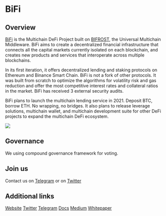 # BiFi

## Overview

[BiFi](https://bifi.finance/?dark=1&medium=bifiguide_en&source=intro&campaign=defbifi) is the Multichain DeFi Project built on [BIFROST](https://thebifrost.io/?medium=bifiguide_en&source=intro&campaign=defbifi), the Universal Multichain Middleware. BiFi aims to create a decentralized financial infrastructure that connects all the capital markets currently isolated on each blockchain, and creates new products and services that interoperate across multiple blockchains.

In its first iteration, it offers decentralized lending and staking protocols on Ethereum and Binance Smart Chain. BiFi is not a fork of other protocols. It was built from scratch to optimize the algorithms for volatility risk and gas reduction and offer the most competitive interest rates and collateral ratios in the market. BiFi has received 3 external security audits.

BiFi plans to launch the multichain lending service in 2021. Deposit BTC, borrow ETH. No wrapping, no bridges. It also plans to release leverage solutions, multichain wallet, and multichain development suite for other DeFi projects to expand the multichain DeFi ecosystem.

![](https://i.imgur.com/kWJHPQH.png)

## Governance

We using compound governance framework for voting.

## Join us

Contact us on [Telegram](https://t.me/bifrost_bifi_ama_global) or on [Twitter](https://twitter.com/bifi_lending)

## Additional links

[Website](https://bifi.finance/)
[Twitter](https://twitter.com/bifi_lending)
[Telegram](https://t.me/bifrost_bifi_ama_global)
[Docs](https://docs.bifi.finance/guide/)
[Medium](https://medium.com/bifrost)
[Whitepaper](https://github.com/bifrost-platform/BIFI/blob/master/docs/BiFi-White-Paper-V1.0-EN.pdf)